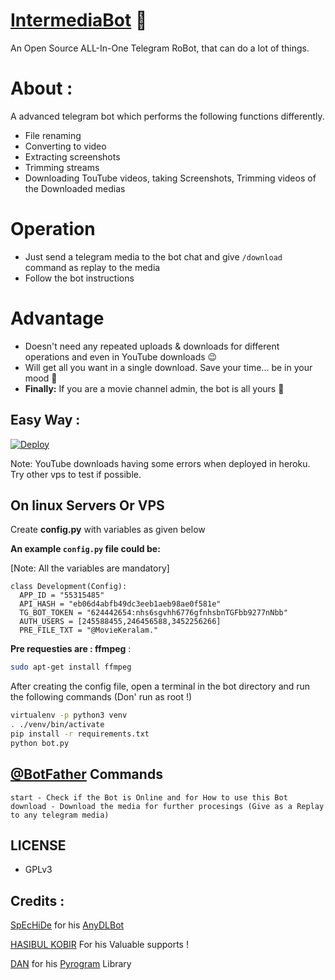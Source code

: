 # [IntermediaBot](https://github.com/m4mallu/intermediabot) 🤖

An Open Source ALL-In-One Telegram RoBot, that can do a lot of things.


# About :
A advanced telegram bot which performs the following functions differently.

- File renaming 
- Converting to video
- Extracting screenshots 
- Trimming streams
- Downloading TouTube videos, taking Screenshots, Trimming videos of the Downloaded medias

# Operation
- Just send a telegram media to the bot chat and give `/download` command as replay to the media
- Follow the bot instructions

# Advantage
- Doesn't need any repeated uploads & downloads for different operations and even in YouTube downloads 😉
- Will get all you want in a single download. Save your time... be in your mood 🧐
- **Finally:** If you are a movie channel admin, the bot is all yours 🥳

## Easy Way :

[![Deploy](https://www.herokucdn.com/deploy/button.svg)](https://heroku.com/deploy?template=https://github.com/clientstamil4k/Intermediate)

Note: YouTube downloads having some errors when deployed in heroku. Try other vps to test if possible.

## On linux Servers Or VPS

Create **config.py** with variables as given below

**An example `config.py` file could be:**

[Note: All the variables are mandatory]

```python3
class Development(Config):
  APP_ID = "55315485"
  API_HASH = "eb06d4abfb49dc3eeb1aeb98ae0f581e"
  TG_BOT_TOKEN = "624442654:nhs6sgvhh6776gfnhsbnTGFbb9277nNbb"
  AUTH_USERS = [245588455,246456588,3452256266]
  PRE_FILE_TXT = "@MovieKeralam."
```
**Pre requesties are : ffmpeg** :
``` sh
sudo apt-get install ffmpeg
```
After creating the config file, open a terminal in the bot directory and run the following commands (Don' run as root !)

```sh
virtualenv -p python3 venv
. ./venv/bin/activate
pip install -r requirements.txt
python bot.py
```
## [@BotFather](https://telegram.dog/BotFather) Commands

```
start - Check if the Bot is Online and for How to use this Bot
download - Download the media for further procesings (Give as a Replay to any telegram media)
```

## LICENSE
- GPLv3

## Credits :
[SpEcHiDe](https://github.com/SpEcHiDe) for his [AnyDLBot](https://github.com/SpEcHiDe/AnyDLBot)

[HASIBUL KOBIR](https://t.me/ABoyWhoLivesAlone) For his Valuable supports !

[DAN](https://t.me/haskell) for his [Pyrogram](https://github.com/pyrogram/pyrogram) Library
